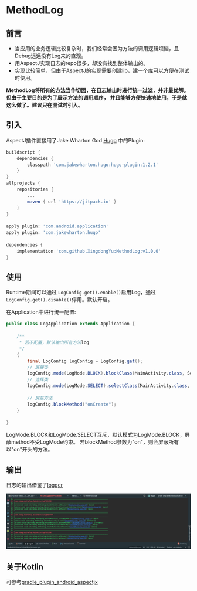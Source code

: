 MethodLog
=========

前言
---

* 当应用的业务逻辑比较复杂时，我们经常会因为方法的调用逻辑烦恼，且Debug远远没有Log来的直观。
* 用AspectJ实现日志的repo很多，却没有找到整体输出的。
* 实现比较简单，但由于AspectJ的实现需要创建lib，建一个库可以方便在测试时使用。

**MethodLog将所有的方法当作切面，在日志输出时进行统一过滤，并非最优解。但由于主要目的是为了展示方法的调用顺序，
并且能够方便快速地使用，于是就这么做了。建议只在测试时引入。**

引入
---

AspectJ插件直接用了Jake Wharton God [Hugo](https://github.com/JakeWharton/hugo) 中的Plugin:

```groovy
buildscript {
    dependencies {
        classpath 'com.jakewharton.hugo:hugo-plugin:1.2.1'
    }
}
allprojects {
    repositories {
        ...
        maven { url 'https://jitpack.io' }
    }
}

apply plugin: 'com.android.application'
apply plugin: 'com.jakewharton.hugo'

dependencies {
    implementation 'com.github.XingdongYu:MethodLog:v1.0.0'
}
```
使用
---

Runtime期间可以通过 `LogConfig.get().enable()`启用Log，通过 `LogConfig.get().disable()`停用。默认开启。

在Application中进行统一配置:

```java
public class LogApplication extends Application {

    /**
     * 若不配置，默认输出所有方法log
     */
    {
        final LogConfig logConfig = LogConfig.get();
        // 屏蔽类
        logConfig.mode(LogMode.BLOCK).blockClass(MainActivity.class, SecondActivity.class);
        // 选择类
        logConfig.mode(LogMode.SELECT).selectClass(MainActivity.class, SecondActivity.class);

        // 屏蔽方法
        logConfig.blockMethod("onCreate");
    }

}
```
LogMode.BLOCK和LogMode.SELECT互斥，默认模式为LogMode.BLOCK，屏蔽method不受LogMode约束。
若blockMethod参数为"on"，则会屏蔽所有以"on"开头的方法。

输出
----
日志的输出借鉴了[logger](https://github.com/orhanobut/logger)

![image](https://github.com/XingdongYu/MethodLog/blob/master/art/log.png)

关于Kotlin
--------
可参考[gradle_plugin_android_aspectjx](https://github.com/HujiangTechnology/gradle_plugin_android_aspectjx)
